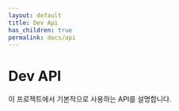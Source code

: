 ```yaml
---
layout: default
title: Dev Api
has_children: true
permalink: docs/api
---
```


# Dev API 
이 프로젝트에서 기본적으로 사용하는 API를 설명합니다.




